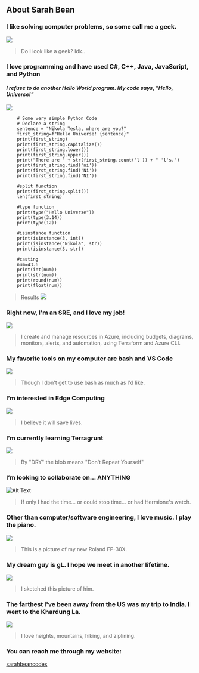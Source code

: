 ## About Sarah Bean
### I like solving computer problems, so some call me a geek.
![](https://github.com/sabean365/picturesOfMeOrNot/blob/main/GitHub/mr.jpg)
> Do I look like a geek?  Idk..
### I love programming and have used C#, C++, Java, JavaScript, and Python
#### <i>I refuse to do another Hello World program. My code says, "Hello, Universe!"</i>
![](https://github.com/sabean365/picturesOfMeOrNot/blob/main/GitHub/galaxy.jpg)
```#Python code
    # Some very simple Python Code
    # Declare a string
    sentence = "Nikola Tesla, where are you?"
    first_string=f"Hello Universe! {sentence}"
    print(first_string)
    print(first_string.capitalize())
    print(first_string.lower())
    print(first_string.upper())
    print("There are " + str(first_string.count('l')) + " 'l's.")
    print(first_string.find('ni'))
    print(first_string.find('Ni'))
    print(first_string.find('NI'))
    
    #split function
    print(first_string.split())
    len(first_string)
    
    #type function
    print(type("Hello Universe"))
    print(type(3.14))
    print(type(12))
    
    #isinstance function
    print(isinstance(3, int))
    print(isinstance("Nikola", str))
    print(isinstance(3, str))
    
    #casting
    num=43.6
    print(int(num))
    print(str(num))
    print(round(num))
    print(float(num))
```
> Results
> ![](https://github.com/sabean365/picturesOfMeOrNot/blob/main/GitHub/results.jpg)
> 

### Right now, I'm an SRE, and I love my job!
![](https://github.com/sabean365/picturesOfMeOrNot/blob/main/GitHub/sepiatoned.jpg)
>I create and manage resources in Azure, including budgets, diagrams, <br>
> monitors, alerts, and automation, using Terraform and Azure CLI.
### My favorite tools on my computer are bash and VS Code
![](https://github.com/sabean365/picturesOfMeOrNot/blob/main/GitHub/tools.jpg)
> Though I don't get to use bash as much as I'd like.
### I’m interested in Edge Computing
![](https://github.com/sabean365/picturesOfMeOrNot/blob/main/GitHub/edge.jpg)
> I believe it will save lives.
### I’m currently learning Terragrunt
![](https://github.com/sabean365/picturesOfMeOrNot/blob/main/GitHub/terragrunt.jpg)
> By "DRY" the blob means "Don't Repeat Yourself"
### I’m looking to collaborate on... ANYTHING
![Alt Text](https://tenor.com/view/shoulder-shrug-animation-girl-idk-i-dont-know-gif-17092814.gif)
> If only I had the time... or could stop time... or had Hermione's watch.
### Other than computer/software engineering, I love music. I play the piano.
![](https://github.com/sabean365/picturesOfMeOrNot/blob/main/GitHub/roland.jpg)
> This is a picture of my new Roland FP-30X.
### My dream guy is gL. I hope we meet in another lifetime.
![](https://github.com/sabean365/picturesOfMeOrNot/blob/main/GitHub/gL.jpg)
>I sketched this picture of him.
### The farthest I've been away from the US was my trip to India. I went to the Khardung La.
![](https://github.com/sabean365/picturesOfMeOrNot/blob/main/GitHub/khardungLa.jpg)
> I love heights, mountains, hiking, and ziplining. 
### You can reach me through my website:
[sarahbeancodes](https://sarahbeancodes.com/contact/ "sarahbeancodes")
<!---
sabean365/sabean365 is a ✨ special ✨ repository because its `README.md` (this file) appears on your GitHub profile.
You can click the Preview link to take a look at your changes.
--->
